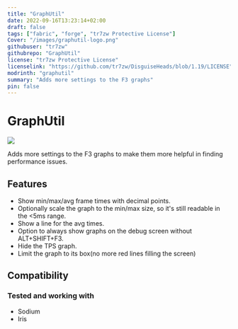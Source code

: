 ```yaml
---
title: "GraphUtil"
date: 2022-09-16T13:23:14+02:00
draft: false
tags: ["fabric", "forge", "tr7zw Protective License"]
Cover: "/images/graphutil-logo.png"
githubuser: "tr7zw"
githubrepo: "GraphUtil"
license: "tr7zw Protective License"
licenselink: "https://github.com/tr7zw/DisguiseHeads/blob/1.19/LICENSE"
modrinth: "graphutil"
summary: "Adds more settings to the F3 graphs"
pin: false
---
```

# GraphUtil

![](https://tr7zw.github.io/images/graphutil-example.png)

Adds more settings to the F3 graphs to make them more helpful in finding performance issues.

## Features

- Show min/max/avg frame times with decimal points.
- Optionally scale the graph to the min/max size, so it's still readable in the <5ms range.
- Show a line for the avg times.
- Option to always show graphs on the debug screen without ALT+SHIFT+F3.
- Hide the TPS graph.
- Limit the graph to its box(no more red lines filling the screen)

## Compatibility

### Tested and working with

- Sodium
- Iris
